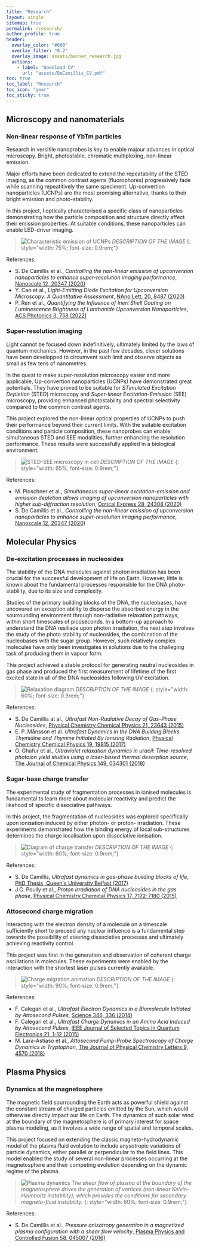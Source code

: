 ```yaml
---
title: "Research"
layout: single
sitemap: true
permalink: /research/
author_profile: true
header:
  overlay_color: "#000"
  overlay_filter: "0.2"
  overlay_image: assets/banner_research.jpg
  actions:
    - label: "Download CV"
      url: "assets/DeCamillis_CV.pdf"
toc: true
toc_label: "Research"
toc_icon: "gear"
toc_sticky: true
---
```



## Microscopy and nanomaterials


### Non-linear response of YbTm particles

Research in versitile nanoprobes is key to enable majour advances in optical microscopy. Bright, photostable, chromatic multiplexing, non-linear emission.

Major efforts have been dedicated to extend the repeatability of the STED imaging, as the common contrast agents (fluorophores) progressively fade while scanning repeatitively the same speciment. Up-convertion nanoparticles (UCNPs) are the most promising alternative, thanks to their bright emission and photo-stability.

In this project, I optically characterised a specific class of nanoparticles demonstrating how the particle composition and structure directly affect their emission properties. At suitable conditions, these nanoparticles can enable LED-driver imaging.

>![Characteristic emission of UCNPs](/assets/research/ucnps.png)
>*DESCRIPTION OF THE IMAGE*
{: style="width: 75%; font-size: 0.9rem;"}

References:
- S. De Camillis et al., *Controlling the non-linear emission of upconversion nanoparticles to enhance super-resolution imaging performance*, [Nanoscale 12, 20347 (2020)](https://doi.org/10.1039/D0NR04809G)
- Y. Cao et al., *Light-Emitting Diode Excitation for Upconversion Microscopy: A Quantitative Assessment*, [NAno Lett. 20, 8487 (2020)](https://doi.org/10.1021/acs.nanolett.0c02697)
- P. Ren et al., *Quantifying the Influence of Inert Shell Coating on Luminescence Brightness of Lanthanide Upconversion Nanoparticles*, [ACS Photonics 3, 758 (2022)](https://doi.org/10.1021/acsphotonics.1c01695)


### Super-resolution imaging

Light cannot be focused down indefinitively, ultimately limited by the laws of quantum mechanics. However, in the past few decades, clever solutions have been developped to circumvent such limit and observe objects as small as few tens of nanometres.

In the quest to make super-resolution microscopy easier and more applicable, Up-convertion nanoparticles (UCNPs) have demonstrated great potentials. They have proved to be suitable for *STimulated Excitation Depletion* (STED) microscopy and *Super-linear Excitation-Emission* (SEE) microscopy, providing enhanced photostability and spectral selectivity compared to the common contrast agents. 

This project explored the non-linear optical properties of UCNPs to push their performance beyond their current limits. With the suitable excitation conditions and particle composition, these nanoprobes can enable simultaneous STED and SEE modalities, further enhancing the resolution performance. These results were successfully applied in a biological environment.

>![STED-SEE microscopy in cell](/assets/research/ucnp_in_cells.png)
>*DESCRIPTION OF THE IMAGE*
{: style="width: 65%; font-size: 0.9rem;"}

References:

- M. Ploschner et al., *Simultaneous super-linear excitation-emission and emission depletion allows imaging of upconversion nanoparticles with higher sub-diffraction resolution*, [Optical Express 28, 24308 (2020)](https://doi.org/10.1364/OE.400651)
- S. De Camillis et al., *Controlling the non-linear emission of upconversion nanoparticles to enhance super-resolution imaging performance*, [Nanoscale 12, 20347 (2020)](https://doi.org/10.1039/D0NR04809G)


## Molecular Physics


### De-excitation processes in nucleosides

The stability of the DNA molecules against photon irradiation has been crucial for the successful development of life on Earth. However, little is known about the fundamental processes responsible for the DNA photo-stability, due to its size and complexity.

Studies of the primary building blocks of the DNA, the nucleobases, have uncovered an exception ability to disperse the absorbed energy in the sourrounding environment through non-radiative relaxation pathways, within short timescales of picoseconds. In a bottom-up approach to understand the DNA resiliace upon photon irradiation, the next step involves the study of the photo stability of nucleosides, the combination of the nucleobases with the sugar group. However, such relatively complex molecules have only been investigates in solutions due to the challeging task of producing them in vapour form.

This project achieved a stable protocol for generating neutral nucleosides in gas phase and produced the first measurement of lifetime of the first excited state in all of the DNA nucleosides following UV excitation.

>![Relaxation diagram](/assets/research/relaxation_dynamics.png)
>*DESCRIPTION OF THE IMAGE*
{: style="width: 60%; font-size: 0.9rem;"}

References:
- S. De Camillis at al., *Ultrafast Non-Radiative Decay of Gas-Phase Nucleosides*, [Physical Chemistry Chemical Physics 21, 23643 (2015)](https://dx.doi.org/10.1039/C5CP03806E)
- E. P. Månsson et al. *Ultrafast Dynamics in the DNA Building Blocks Thymidine and Thymine Initiated By Ionizing Radiation*, [Physical Chemistry Chemical Physics 19, 19815 (2017)](https://dx.doi.org/10.1039/C7CP02803B)
- O. Ghafur et al., *Ultraviolet relaxation dynamics in uracil: Time-resolved photoion yield studies using a laser-based thermal desorption source*, [The Journal of Chemical Physics 149, 034301 (2018)](https://dx.doi.org/10.1063/1.5034419)


### Sugar-base charge transfer

The experimental study of fragmentation processes in ionised molecules is fundamental to learn more about molecular reactivity and predict the likehood of specific dissociative pathways.

In this project, the fragmentation of nucleosides was explored specifically upon ionisation induced by either photon- or proton- irradiation. These experiments demonstrated how the binding energy of local sub-structures determines the charge localisation upon dissociative ionisation.

>![Diagram of charge transfer](/assets/research/charge_transfer.png)
>*DESCRIPTION OF THE IMAGE*
{: style="width: 60%; font-size: 0.9rem;"}

References:
- S. De Camillis, *Ultrafast dynamics in gas-phase building blocks of life*, [PhD Thesis, Queen's University Belfast (2017)](https://pure.qub.ac.uk/files/546317984/Thesis_DeCamillis.pdf)
- J.C. Poully et al., *Proton irradiation of DNA nucleosides in the gas phase*, [Physical Chemistry Chemical Physics 17, 7172-7180 (2015)](https://dx.doi.org/10.1039/C4CP05303F)



### Attosecond charge migration

Interacting with the electron density of a molecule on a timescale sufficiently short to preceed any nuclear influence is a fundamental step towards the possibility of steering dissociative processes and ultimately achieving reactivity control.

This project was first in the generation and observation of coherent charge oscillations in molecules. These experiments were enabled by the interaction with the shortest laser pulses currently available.

>![Charge migration animation](/assets/research/charge_migration.png)
>*DESCRIPTION OF THE IMAGE*
{: style="width: 90%; font-size: 0.9rem;"}

References:
- F. Calegari et al., *Ultrafast Electron Dynamics in a Biomolecule Initiated by Attosecond Pulses*, [Science 346, 336 (2014)](https://dx.doi.org/10.1126/science.1254061)
- F. Calegari et al., *Ultrafast Charge Dynamics in an Amino Acid Induced by Attosecond Pulses*, [IEEE Journal of Selected Topics in Quantum Electronics 21, 1-12 (2015)](https://dx.doi.org/10.1109/JSTQE.2015.2419218)
- M. Lara-Astiaso et al., *Attosecond Pump-Probe Spectroscopy of Charge Dynamics in Tryptophan*, [The Journal of Physical Chemistry Letters 9, 4570 (2018)](https://dx.doi.org/10.1021/acs.jpclett.8b01786)


## Plasma Physics


### Dynamics at the magnetosphere


The magnetic field sourrounding the Earth acts as powerful shield against the constant stream of charged particles emitted by the Sun, which would otherwise directly impact our life on Earth. The dynamics of such solar wind at the boundary of the magnetosphere is of primary interest for space plasma modeling, as it involves a wide range of spatial and temporal scales.

This project focused on extending the classic magneto-hydrodynamic model of the plasma fluid evolution to include anysotropic variations of particle dynamics, either parallel or perpendicular to the field lines. This model enabled the study of several non-linear processes occurring at the magnetosphere and their competing evolution depending on the dynamic regime of the plasma.

>![Plasma dynamics](/assets/research/plasma_dynamics.png)
>*The shear flow of plasma at the boundary of the magnetosphere drives the generation of vortices (non-linear Kelvin-Helmholtz instability), which provides the conditions for secondary magneto-fluid instability.*
{: style="width: 60%; font-size: 0.9rem;"}

References:
- S. De Camillis et al., *Pressure anisotropy generation in a magnetized plasma configuration with a shear flow velocity*, [Plasma Physics and Controlled Fusion 58, 045007 (2016)](https://doi.org/10.1088/0741-3335/58/4/045007)